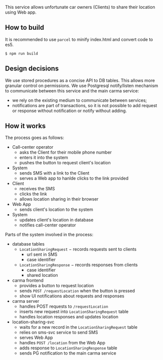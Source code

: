 This service allows unfortunate car owners (Clients) to share their location
using Web app.

## How to build

It is recommended to use `parcel` to minify index.html and convert code to es5.

```
$ npm run build
```


## Design decisions

We use stored procedures as a concise API to DB tables. This allows more
granular control on permissions.
We use Postgresql notify/listen mechanism to communicate between this service
and the main carma service:
  - we rely on the existing medium to communicate between services;
  - notifications are part of transactions, so it is not possible to add
    request or response without notification or notify without adding.

## How it works
The process goes as follows:
  - Call-center operator
    - asks the Client for their mobile phone number
    - enters it into the system
    - pushes the button to request client's location
  - System
    - sends SMS with a link to the Client
    - serves a Web app to hanlde clicks to the link provided
  - Client
    - receives the SMS
    - clicks the link
    - allows location sharing in their browser
  - Web App
    - sends client's location to the system
  - System
    - updates client's location in database
    - notifies call-center operator

Parts of the system involved in the process:
  - database tables
    - `LocationSharingRequest` − records requests sent to clients
      - url sent in SMS
      - case identifier
    - `LocationSharingResponse` − records responses from clients
      - case identifier
      - shared location
  - carma frontend
    - provides a button to request location
    - sends `POST /requestLocation` when the button is pressed
    - show UI notifications about requests and responses
  - carma server
    - handles POST requests to `/requestLocation`
    - inserts new request into `LocationSharingRequest` table
    - handles location responses and updates location
  - location-sharing-svc
    - waits for a new record in the `LocationSharingRequest` table
    - relies on sms-svc service to send SMS
    - serves Web App
    - handles `POST /location` from the Web App
    - adds response to `LocationSharingResponse` table
    - sends PG notification to the main carma service
